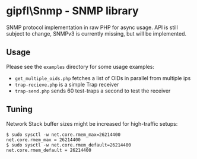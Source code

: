 gipfl\\Snmp - SNMP library
==========================

SNMP protocol implementation in raw PHP for async usage. API is still subject
to change, SNMPv3 is currently missing, but will be implemented.

Usage
-----

Please see the `examples` directory for some usage examples:

* `get_multiple_oids.php` fetches a list of OIDs in parallel from multiple ips
* `trap-recieve.php` is a simple Trap receiver
* `trap-send.php` sends 60 test-traps a second to test the receiver

Tuning
------

Network Stack buffer sizes might be increased for high-traffic setups:

```
$ sudo sysctl -w net.core.rmem_max=26214400
net.core.rmem_max = 26214400
$ sudo sysctl -w net.core.rmem_default=26214400
net.core.rmem_default = 26214400
```
